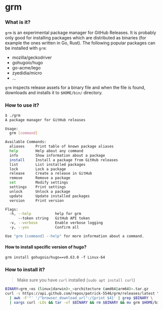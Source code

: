 grm
====

### What is it?
`grm` is an experimental package manager for GitHub Releases. It is probably only good for installing packages which are distributed as binaries (for example the ones written in Go, Rust). The following popular packages can be installed with `grm`:
 - mozilla/geckodriver
 - gohugoio/hugo
 - go-acme/lego
 - zyedidia/micro
 - ...

`grm` inspects release assets for a binary file and when the file is found, downloads and installs it to `$HOME/bin/` directory.

### How to use it?
```bash
$ ./grm
A package manager for GitHub releases

Usage:
  grm [command]

Available Commands:
  aliases     Print table of known package aliases
  help        Help about any command
  info        Show information about a package
  install     Install a package from GitHub releases
  list        List installed packages
  lock        Lock a package
  release     Create a release in GitHub
  remove      Remove a package
  set         Modify settings
  settings    Print settings
  unlock      Unlock a package
  update      Update installed packages
  version     Print version

Flags:
  -h, --help           help for grm
      --token string   GitHub API token
  -v, --verbose        Enable verbose logging
  -y, --yes            Confirm all

Use "grm [command] --help" for more information about a command.
```

#### How to install specific version of hugo?
```grm
grm install gohugoio/hugo==v0.63.0 -f Linux-64
```

### How to install it?
> Make sure you have `curl` installed (`sudo apt install curl`)
```bash
BINARY=grm_<os (linux|darwin)>_<architecture (amd64|arm64)>.tar.gz
curl -s https://api.github.com/repos/patrick-5546/grm/releases/latest \
  | awk -F'"' '/"browser_download_url":/{print $4}' | grep $BINARY \
  | xargs curl -LOs && tar -xf $BINARY && rm $BINARY && mv grm $HOME/bin/
```
